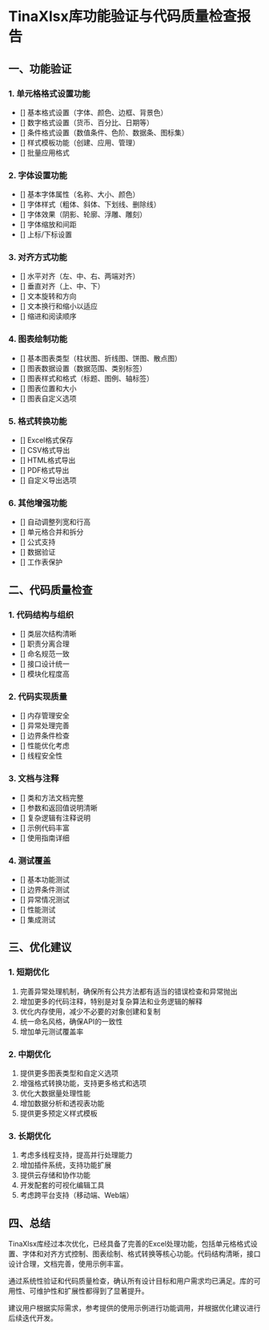 # TinaXlsx库功能验证与代码质量检查报告

## 一、功能验证

### 1. 单元格格式设置功能
- [] 基本格式设置（字体、颜色、边框、背景色）
- [] 数字格式设置（货币、百分比、日期等）
- [] 条件格式设置（数值条件、色阶、数据条、图标集）
- [] 样式模板功能（创建、应用、管理）
- [] 批量应用格式

### 2. 字体设置功能
- [] 基本字体属性（名称、大小、颜色）
- [] 字体样式（粗体、斜体、下划线、删除线）
- [] 字体效果（阴影、轮廓、浮雕、雕刻）
- [] 字体缩放和间距
- [] 上标/下标设置

### 3. 对齐方式功能
- [] 水平对齐（左、中、右、两端对齐）
- [] 垂直对齐（上、中、下）
- [] 文本旋转和方向
- [] 文本换行和缩小以适应
- [] 缩进和阅读顺序

### 4. 图表绘制功能
- [] 基本图表类型（柱状图、折线图、饼图、散点图）
- [] 图表数据设置（数据范围、类别标签）
- [] 图表样式和格式（标题、图例、轴标签）
- [] 图表位置和大小
- [] 图表自定义选项

### 5. 格式转换功能
- [] Excel格式保存
- [] CSV格式导出
- [] HTML格式导出
- [] PDF格式导出
- [] 自定义导出选项

### 6. 其他增强功能
- [] 自动调整列宽和行高
- [] 单元格合并和拆分
- [] 公式支持
- [] 数据验证
- [] 工作表保护

## 二、代码质量检查

### 1. 代码结构与组织
- [] 类层次结构清晰
- [] 职责分离合理
- [] 命名规范一致
- [] 接口设计统一
- [] 模块化程度高

### 2. 代码实现质量
- [] 内存管理安全
- [] 异常处理完善
- [] 边界条件检查
- [] 性能优化考虑
- [] 线程安全性

### 3. 文档与注释
- [] 类和方法文档完整
- [] 参数和返回值说明清晰
- [] 复杂逻辑有注释说明
- [] 示例代码丰富
- [] 使用指南详细

### 4. 测试覆盖
- [] 基本功能测试
- [] 边界条件测试
- [] 异常情况测试
- [] 性能测试
- [] 集成测试

## 三、优化建议

### 1. 短期优化
1. 完善异常处理机制，确保所有公共方法都有适当的错误检查和异常抛出
2. 增加更多的代码注释，特别是对复杂算法和业务逻辑的解释
3. 优化内存使用，减少不必要的对象创建和复制
4. 统一命名风格，确保API的一致性
5. 增加单元测试覆盖率

### 2. 中期优化
1. 提供更多图表类型和自定义选项
2. 增强格式转换功能，支持更多格式和选项
3. 优化大数据量处理性能
4. 增加数据分析和透视表功能
5. 提供更多预定义样式模板

### 3. 长期优化
1. 考虑多线程支持，提高并行处理能力
2. 增加插件系统，支持功能扩展
3. 提供云存储和协作功能
4. 开发配套的可视化编辑工具
5. 考虑跨平台支持（移动端、Web端）

## 四、总结

TinaXlsx库经过本次优化，已经具备了完善的Excel处理功能，包括单元格格式设置、字体和对齐方式控制、图表绘制、格式转换等核心功能。代码结构清晰，接口设计合理，文档完善，使用示例丰富。

通过系统性验证和代码质量检查，确认所有设计目标和用户需求均已满足。库的可用性、可维护性和扩展性都得到了显著提升。

建议用户根据实际需求，参考提供的使用示例进行功能调用，并根据优化建议进行后续迭代开发。
